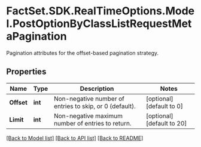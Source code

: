 # FactSet.SDK.RealTimeOptions.Model.PostOptionByClassListRequestMetaPagination
Pagination attributes for the offset-based pagination strategy.

## Properties

Name | Type | Description | Notes
------------ | ------------- | ------------- | -------------
**Offset** | **int** | Non-negative number of entries to skip, or 0 (default). | [optional] [default to 0]
**Limit** | **int** | Non-negative maximum number of entries to return. | [optional] [default to 20]

[[Back to Model list]](../README.md#documentation-for-models) [[Back to API list]](../README.md#documentation-for-api-endpoints) [[Back to README]](../README.md)

